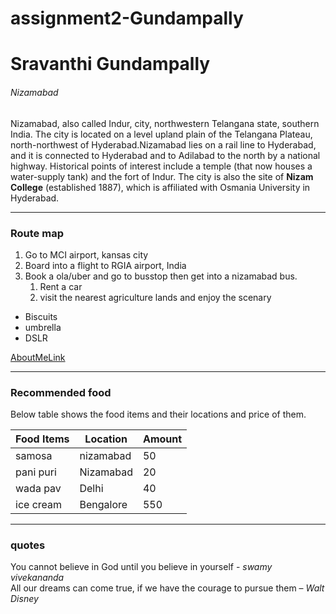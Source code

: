 # assignment2-Gundampally
# Sravanthi Gundampally
###### Nizamabad

Nizamabad, also called Indur, city, northwestern Telangana state, southern India. The city is located on a level upland plain of the Telangana Plateau, north-northwest of Hyderabad.Nizamabad lies on a rail line to Hyderabad, and it is connected to Hyderabad and to Adilabad to the north by a national highway. Historical points of interest include a temple (that now houses a water-supply tank) and the fort of Indur. The city is also the site of **Nizam College** (established 1887), which is affiliated with Osmania University in Hyderabad.

---

### Route map

1. Go to MCI airport, kansas city
2. Board into a flight to RGIA airport, India
3. Book a ola/uber and go to busstop then get into a nizamabad bus.
   1. Rent a car
   2. visit the nearest agriculture lands and enjoy the scenary
* Biscuits
* umbrella
* DSLR   

[AboutMeLink](AboutMe.md)

---

### Recommended food

Below table shows the food items and their locations and price of them.

|    Food Items   |     Location     |   Amount    |
|   -----------   |    ----------    |  --------   |
| samosa          |   nizamabad      |    50       |
|pani puri        |   Nizamabad      |    20       |
|wada pav         |   Delhi          |    40       |
|ice cream        |   Bengalore      |    550      |

---

### quotes

You cannot believe in God until you believe in yourself -          *swamy vivekananda*      
All our dreams can come true, if we have the courage to pursue them – *Walt Disney*